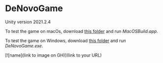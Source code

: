 # DeNovoGame

Unity version 2021.2.4

To test the game on macOs, download [this folder](https://github.com/ingridliabakk/DeNovoGame/blob/main/Builds/MacOSBuild.zip) and run *MacOSBuild.app*.

To test the game on Windows, download [this folder](https://github.com/ingridliabakk/DeNovoGame/blob/main/Builds/WindowsBuild.zip) and run *DeNovoGame.exe*.

[![name](link to image on GH)](link to your URL)
